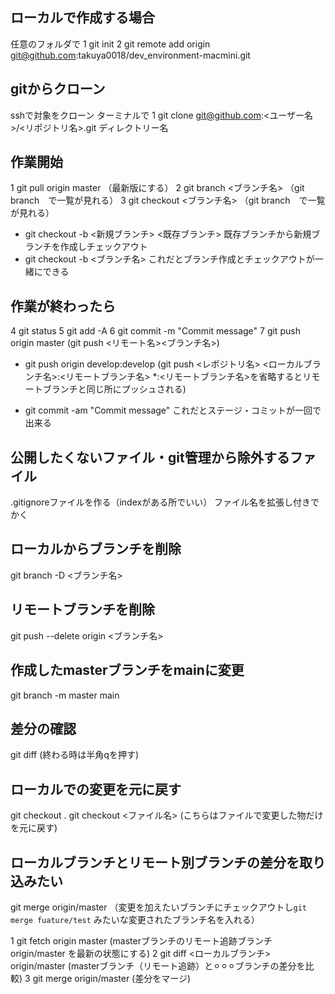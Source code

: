 ## ローカルで作成する場合
任意のフォルダで
1 git init
2 git remote add origin git@github.com:takuya0018/dev_environment-macmini.git

## gitからクローン
sshで対象をクローン
ターミナルで
1 git clone git@github.com:<ユーザー名>/<リポジトリ名>.git ディレクトリー名

## 作業開始
1 git pull origin master                  （最新版にする）
2 git branch <ブランチ名>                   （git branch　で一覧が見れる）
3 git checkout <ブランチ名>                 （git branch　で一覧が見れる）

* git checkout -b <新規ブランチ> <既存ブランチ>    既存ブランチから新規ブランチを作成しチェックアウト
* git checkout -b <ブランチ名>          これだとブランチ作成とチェックアウトが一緒にできる

## 作業が終わったら
4 git status
5 git add -A
6 git commit -m "Commit message"
7 git push origin master                   (git push <リモート名><ブランチ名>)

* git push origin develop:develop          (git push <レポジトリ名> <ローカルブランチ名>:<リモートブランチ名> *:<リモートブランチ名>を省略するとリモートブランチと同じ所にプッシュされる)

* git commit -am "Commit message"              これだとステージ・コミットが一回で出来る

## 公開したくないファイル・git管理から除外するファイル
.gitignoreファイルを作る（indexがある所でいい）
ファイル名を拡張し付きでかく

## ローカルからブランチを削除
git branch -D <ブランチ名>

## リモートブランチを削除
git push --delete origin <ブランチ名>

## 作成したmasterブランチをmainに変更
git branch -m master main

## 差分の確認
git diff                                  (終わる時は半角qを押す)

## ローカルでの変更を元に戻す
git checkout .
git checkout <ファイル名>                   (こちらはファイルで変更した物だけを元に戻す)
                  
## ローカルブランチとリモート別ブランチの差分を取り込みたい
git merge origin/master                   （変更を加えたいブランチにチェックアウトし`git merge fuature/test` みたいな変更されたブランチ名を入れる）

<!-- 例 -->
1 git fetch origin master                       (masterブランチのリモート追跡ブランチ origin/master を最新の状態にする)
2 git diff <ローカルブランチ> origin/master       (masterブランチ（リモート追跡）と⚪︎⚪︎⚪︎ブランチの差分を比較)
3 git merge origin/master                       (差分をマージ)